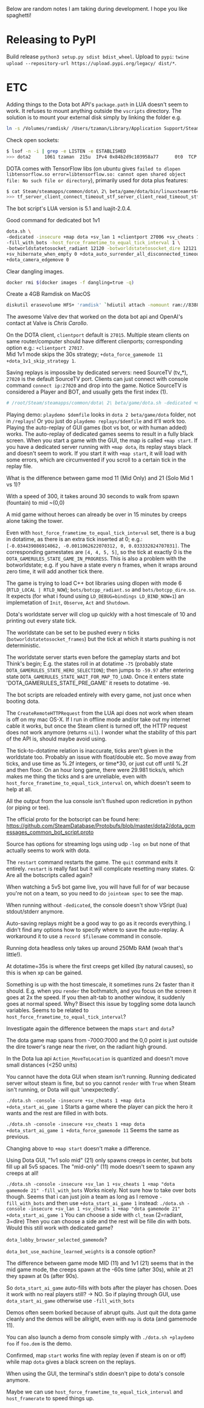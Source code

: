 Below are random notes I am taking during development. I hope you like spaghetti!


# Releasing to PyPI

Build release `python3 setup.py sdist bdist_wheel`.
Upload to `pypi`: `twine upload --repository-url https://upload.pypi.org/legacy/ dist/*`.


# ETC

Adding things to the Dota bot API's `package.path` in LUA doesn't seem to work. It refuses to
mount anything outside the `vscripts` directory. The solution is to mount your external disk simply
by linking the folder e.g.
```sh
ln -s /Volumes/ramdisk/ /Users/tzaman/Library/Application Support/Steam/SteamApps/common/dota 2 beta/game/dota/scripts/vscripts
```


Check open sockets:
```sh
$ lsof -n -i | grep -e LISTEN -e ESTABLISHED
>>> dota2     1061 tzaman  215u  IPv4 0x84b2d9c103958a77      0t0  TCP *:12120 (LISTEN)
```

DOTA comes with TensorFlow libs (on ubuntu gives `failed to dlopen libtensorflow.so error=libtensorflow.so: cannot open shared object file: No such file or directory`), primarily used for dota plus features:

```sh
$ cat Steam/steamapps/common/dota\ 2\ beta/game/dota/bin/linuxsteamrt64/libserver.so | grep -a tensorflow
>>> tf_server_client_connect_timeout_stf_server_client_read_timeout_stf_server_client_write_timeout_stf_server_stats_spew_interval_sdota_suggest_spew_pregame_itemsdota_suggest_spew_win_probabilitydota_suggest_spew_win_probability_chatdota_suggest_pregame_items_reductiondota_suggest_pregame_items_thresholddota_suggest_item_sequence_allow_thresholddota_suggest_item_sequence_threshold_startdota_suggest_item_sequence_threshold_fulldota_suggest_item_sequence_other_option_multiplierdota_suggest_item_sequence_dupe_multiplierdota_suggest_lane_trilane_penaltydota_suggest_win_probability_interval
```

The bot script's LUA version is 5.1 and luajit-2.0.4.

Good command for dedicated bot 1v1
```sh
dota.sh \
-dedicated -insecure +map dota +sv_lan 1 +clientport 27006 +sv_cheats 1 \
-fill_with_bots -host_force_frametime_to_equal_tick_interval 1 \
-botworldstatetosocket_radiant 12120 -botworldstatetosocket_dire 12121 -botworldstatetosocket_frames 5 -botworldstatesocket_threaded \
+sv_hibernate_when_empty 0 +dota_auto_surrender_all_disconnected_timeout 180 +host_timescale 1 \
+dota_camera_edgemove 0
```

Clear dangling images.
```sh
docker rmi $(docker images -f dangling=true -q)
```

Create a 4GB Ramdisk on MacOS
```sh
diskutil erasevolume HFS+ 'ramdisk' `hdiutil attach -nomount ram://8388608`
```

The awesome Valve dev that worked on the dota bot api and OpenAI's contact at Valve is _Chris Carollo_.

On the DOTA client, `clientport` default is `27015`. Multiple steam clients on same router/computer should
have different clienports; corresponding option e.g.: `+clientport 27017`.
\
Mid 1v1 mode skips the 30s strategy; `+dota_force_gamemode 11 +dota_1v1_skip_strategy 1`.

Saving replays is impossibe by dedicated servers: need SourceTV (tv_*), `27020` is the default SourceTV port.
Clients can just connect with console command `connect ip:27020` and drop into the game.
Notice SourceTV is considered a Player and BOT, and usually gets the first index (1).

```sh
# /root/Steam/steamapps/common/dota\ 2\ beta/game/dota.sh -dedicated +map dota +sv_lan 1 +sv_hibernate_when_empty 0 +dota_auto_surrender_all_disconnected_timeout 180 +tv_enable 1 +tv_autorecord 1 +tv_dota_auto_record_stressbots 1 +tv_delay 0 +dota_force_gamemode 11 +dota_force_upload_match_stats 1
```
Playing demo: `playdemo $demfile` looks in `dota 2 beta/game/dota` folder, not in `/replays`!
Or you just do `playdemo replays/$demfile` and it'll work too.
Playing the auto-replay of GUI games (bot vs bot, or with human added) works. The auto-replay
of dedicated games seems to result in a fully black screen.
When you start a game with the GUI, the map is called `+map start`. If you have a dedicated
server running with `+map dota`, its replay stays black and doesn't seem to work. If you start it
with `+map start`, it will load with some errors, which are circumvented if you scroll to a certain
tick in the replay file.

What is the difference between game mod 11 (Mid Only) and 21 (Solo Mid 1 vs 1)?

With a speed of 300, it takes around 30 seconds to walk from spawn (fountain) to mid ~(0,0)

A mid game without heroes can already be over in 15 minutes by creeps alone taking the tower.

Even with `host_force_frametime_to_equal_tick_interval` set, there is a bug in dotatime, as there
is an extra tick inserted at 0; e.g.: `[-0.034439086914062, -0.0011062622070312, 0, 0.033332824707031]`.
The corresponding gamestates are `[4, 4, 5, 5]`, so the tick at exactly 0 is the `DOTA_GAMERULES_STATE_GAME_IN_PROGRESS`.
This is also a problem with the botworldstate; e.g. if you have a state every n frames, when it wraps
around zero time, it will add another tick there.

The game is trying to load C++ bot libraries using
dlopen with mode 6 (`RTLD_LOCAL | RTLD_NOW`); `bots/botcpp_radiant.so` and `bots/botcpp_dire.so`.
It expects (for what i found using `LD_DEBUG=bindings LD_BIND_NOW=1`) an implemetation of `Init`,
`Observe`, `Act` and `Shutdown`.

Dota's worldstate server will clog up quickly with a host timescale of 10 and printing out every state
tick.

The worldstate can be set to be pushed every n ticks (`botworldstatetosocket_frames`) but the
tick at which it starts pushing is not deterministic.

The worldstate server starts even before the gameplay starts and bot Think's begin;
E.g. the states roll in at  dotatime `-75` (probably state `DOTA_GAMERULES_STATE_HERO_SELECTION`);
then jumps to `-59.97` after entering state `DOTA_GAMERULES_STATE_WAIT_FOR_MAP_TO_LOAD`.
Once it enters state 'DOTA_GAMERULES_STATE_PRE_GAME' it resets to dotatime `-90`.

The bot scripts are reloaded entirely with every game, not just once when booting dota.

The `CreateRemoteHTTPRequest` from the LUA api does not work when steam is off on my mac OS-X.
If I run in offline mode and/or take out my internet cable it works, but once the Steam client is
turned off, the HTTP request does not work anymore (returns `nil`). I wonder what the stability of
this part of the API is, should maybe avoid using.


The tick-to-dotatime relation is inaccurate, ticks aren't given in the worldstate too. Probably
an issue with float/double etc. So move away from ticks, and use time as %.2f integers, or time*30,
or just cut off until %.2f and then floor. On an hour long game, there were 29.981 ticks/s, which
makes me thing the ticks and s are unreliable, even with `host_force_frametime_to_equal_tick_interval` on,
which doesn't seem to help at all.

All the output from the lua console isn't flushed upon redicretion in python (or piping or tee).

The official proto for the botscript can be found here:
https://github.com/SteamDatabase/Protobufs/blob/master/dota2/dota_gcmessages_common_bot_script.proto

Source has options for streaming logs using udp `-log on` but none of that actually seems to work
with dota.

The `restart` command restarts the game. The `quit` command exits it entirely. `restart` is really
fast but it will complicate resetting many states. Q: Are all the botscripts called again?

When watching a 5v5 bot game live, you will have full for of war because you're not on a team,
so you need to do `jointeam spec` to see the map.

When running without `-dedicated`, the console doesn't show VSript (lua) stdout/stderr anymore.

Auto-saving replays might be a good way to go as it records everything. I didn't find any options
how to specify where to save the auto-replay. A workaround it to use a `record $filename` command
in console.

Running dota headless only takes up around 250Mb RAM (woah that's little!).

At dotatime=35s is where the first creeps get killed (by natural causes), so this is when xp can be
gained.

Something is up with the host timescale, it sometimes runs 2x faster than it should. E.g. when
you `render` the bothmatch, and you focus on the screen it goes at 2x the speed. If you then alt-tab
to another window, it suddenly goes at normal speed. Why? Bisect this issue by toggling some
dota launch variables. Seems to be related to `host_force_frametime_to_equal_tick_interval`?

Investigate again the difference between the maps `start` and `dota`?

The dota game map spans from -7000:7000 and the 0,0 point is just outside the dire tower's range
near the river, on the radiant high ground.

In the Dota lua api `Action_MoveToLocation` is quantized and doesn't move small distances (<250 units)

You cannot have the dota GUI when steam isn't running. Running dedicated server witout steam is 
fine, but so you cannot `render` with `True` when Steam isn't running, or Dota will quit
'unexpectedly'.


`./dota.sh -console -insecure +sv_cheats 1 +map dota +dota_start_ai_game 1`
Starts a game where the player can pick the hero it wants and the rest are filled in with bots.

`./dota.sh -console -insecure +sv_cheats 1 +map dota +dota_start_ai_game 1 +dota_force_gamemode 11`
Seems the same as previous.

Changing above to `+map start` doesn't make a difference.

Using Dota GUI, "1v1 solo mid" (21) only spawns creeps in center, but bots fill up all 5v5 spaces.
The "mid-only" (11) mode doesn't seem to spawn any creeps at all!

`./dota.sh -console -insecure +sv_lan 1 +sv_cheats 1 +map "dota gamemode 21" -fill_with_bots`
Works nicely. Not sure how to take over bots though. Seems that i can just join a team as long
as I remove `-fill_with_bots` and then use `+dota_start_ai_game 1` instead:
`./dota.sh -console -insecure +sv_lan 1 +sv_cheats 1 +map "dota gamemode 21" +dota_start_ai_game 1`
You can choose a side with `cl_team` (2=radiant, 3=dire)
Then you can choose a side and the rest will be fille din with bots. Would this still work with
dedicated game?

`dota_lobby_browser_selected_gamemode`?

`dota_bot_use_machine_learned_weights` is a console option?

The difference between game mode MID (11) and 1v1 (21) seems that in the mid game mode, the creeps
spawn at the -60s time (after 30s), while at 21 they spawn at 0s (after 90s).

So `dota_start_ai_game` auto-fills with bots after the player has chosen. Does it work with
no real players still? -> NO. So if playing through GUI, use `dota_start_ai_game` otherwise use
`-fill_with_bots`

Demos often seem borked because of abrupt quits. Just quit the dota game cleanly and the demos will be
allright, even with `map` is dota (and gamemode 11).

You can also launch a demo from console simply with `./dota.sh +playdemo foo` if `foo.dem` is the demo.

Confirmed, map `start` works fine with replay (even if steam is on or off) while map `dota` gives
a black screen on the replays.

When using the GUI, the terminal's stdin doesn't pipe to dota's console anymore.

Maybe we can use `host_force_frametime_to_equal_tick_interval` and `host_framerate` to speed things up.